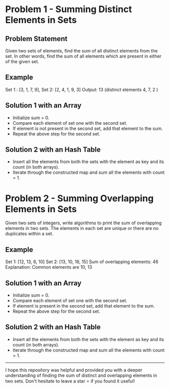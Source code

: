 # Problem 1 - Summing Distinct Elements in Sets
## Problem Statement
Given two sets of elements, find the sum of all distinct elements from the set. In other words, find the sum of all elements which are present in either of the given set.

## Example
Set 1 : [3, 1, 7, 9], Set 2: [2, 4, 1, 9, 3]
Output: 13 (distinct elements 4, 7, 2 )

## Solution 1 with an Array
- Initialize sum = 0.
- Compare each element of set one with the second set.
- If element is not present in the second set, add that element to the sum.
- Repeat the above step for the second set.

## Solution 2 with an Hash Table
- Insert all the elements from both the sets with the element as key and its count (in both arrays).
- Iterate through the constructed map and sum all the elements with count = 1.

# Problem 2 - Summing Overlapping Elements in Sets
Given two sets of integers, write algorithms to print the sum of overlapping elements in two sets. The elements in each set are unique or there are no duplicates within a set.

## Example
Set 1: [12, 13, 6, 10]
Set 2: [13, 10, 16, 15]
Sum of overlapping elements: 46
Explanation: Common elements are 10, 13

## Solution 1 with an Array
- Initialize sum = 0.
- Compare each element of set one with the second set.
- If element is present in the second set, add that element to the sum.
- Repeat the above step for the second set.

## Solution 2 with an Hash Table
- Insert all the elements from both the sets with the element as key and its count (in both arrays).
- Iterate through the constructed map and sum all the elements with count > 1.

---
I hope this repository was helpful and provided you with a deeper understanding of finding the sum of distinct and overlapping elements in two sets. 
Don't hesitate to leave a star ⭐️ if you found it useful!
